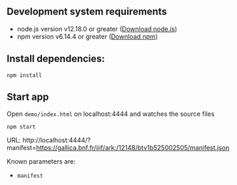 ## Development system requirements

 - node.js version v12.18.0 or greater ([Download node.js](https://nodejs.org/en/download/))
 - npm version v6.14.4 or greater ([Download npm](https://nodejs.org/en/download/))

## Install dependencies:

```
npm install
```

## Start app

Open `demo/index.html` on localhost:4444 and watches the source files

```
npm start
```

URL: http://localhost:4444/?manifest=https://gallica.bnf.fr/iiif/ark:/12148/btv1b525002505/manifest.json

Known parameters are:

- `manifest`
